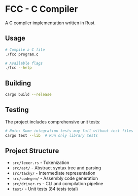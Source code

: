 # FCC - C Compiler

A C compiler implementation written in Rust.

## Usage

```bash
# Compile a C file
./fcc program.c

# Available flags
./fcc --help
```

## Building

```bash
cargo build --release
```

## Testing

The project includes comprehensive unit tests:

```bash
# Note: Some integration tests may fail without test files
cargo test --lib  # Run only library tests
```

## Project Structure

- `src/lexer.rs` - Tokenization
- `src/ast/` - Abstract syntax tree and parsing
- `src/tacky/` - Intermediate representation
- `src/codegen/` - Assembly code generation
- `src/driver.rs` - CLI and compilation pipeline
- `test/` - Unit tests (84 tests total)

